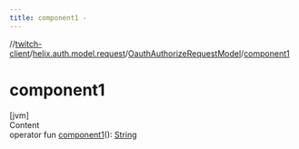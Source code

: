 ```yaml
---
title: component1 -
---
```

//[twitch-client](../../index.md)/[helix.auth.model.request](../index.md)/[OauthAuthorizeRequestModel](index.md)/[component1](component1.md)



# component1  
[jvm]  
Content  
operator fun [component1](component1.md)(): [String](https://kotlinlang.org/api/latest/jvm/stdlib/kotlin/-string/index.html)  



